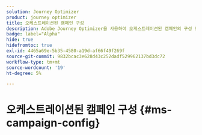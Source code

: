 ```yaml
---
solution: Journey Optimizer
product: journey optimizer
title: 오케스트레이션된 캠페인 구성
description: Adobe Journey Optimizer을 사용하여 오케스트레이션된 캠페인의 구성 단계 알아보기
badge: label="Alpha"
hide: true
hidefromtoc: true
exl-id: 4465a69e-5b35-4580-a19d-af66f49f269f
source-git-commit: 9832bcac3e628d43c252dadf529962137bd3dc72
workflow-type: tm+mt
source-wordcount: '19'
ht-degree: 5%

---
```


# 오케스트레이션된 캠페인 구성 {#ms-campaign-config}
